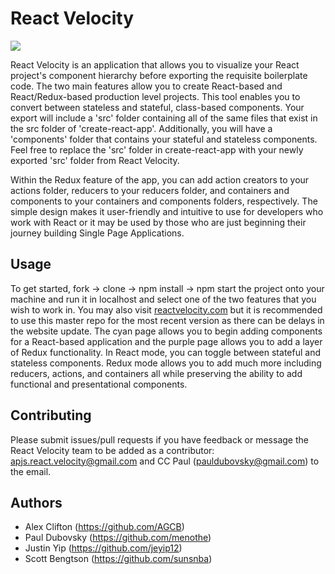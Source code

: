 # React Velocity

![](https://user-images.githubusercontent.com/34348924/37787797-0fce794c-2dbd-11e8-9843-40bd2256786d.gif)


React Velocity is an application that allows you to visualize your React project's component hierarchy before exporting the requisite boilerplate code. The two main features allow you to create React-based and React/Redux-based production level projects. This tool enables you to convert between stateless and stateful, class-based components. Your export will include a 'src' folder containing all of the same files that exist in the src folder of 'create-react-app'. Additionally, you will have a 'components' folder that contains your stateful and stateless components. Feel free to replace the 'src' folder in create-react-app with your newly exported 'src' folder from React Velocity.

Within the Redux feature of the app, you can add action creators to your actions folder, reducers to your reducers folder, and containers and components to your containers and components folders, respectively. The simple design makes it user-friendly and intuitive to use for developers who work with React or it may be used by those who are just beginning their journey building Single Page Applications.


## Usage

To get started, fork -> clone -> npm install -> npm start the project onto your machine and run it in localhost and select one of the two features that you wish to work in. You may also visit [reactvelocity.com](http://reactvelocity.com) but it is recommended to use this master repo for the most recent version as there can be delays in the website update. The cyan page allows you to begin adding components for a React-based application and the purple page allows you to add a layer of Redux functionality. In React mode, you can toggle between stateful and stateless components. Redux mode allows you to add much more including reducers, actions, and containers all while preserving the ability to add functional and presentational components.


## Contributing

Please submit issues/pull requests if you have feedback or message the React Velocity team to be added as a contributor: apjs.react.velocity@gmail.com and CC Paul (pauldubovsky@gmail.com) to the email.

## Authors

* Alex Clifton (https://github.com/AGCB)
* Paul Dubovsky (https://github.com/menothe)
* Justin Yip (https://github.com/jeyip12)
* Scott Bengtson (https://github.com/sunsnba)
